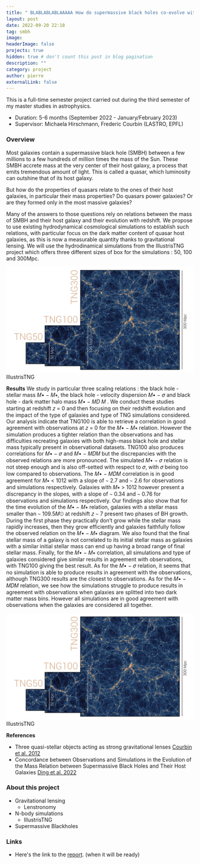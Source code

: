 ```yaml
---
title: " BLABLABLABLAAAAA How do supermassive black holes co-evolve with their host galaxy – the perspective of cosmological simulations"
layout: post
date: 2022-09-20 22:10
tag: smbh
image:
headerImage: false
projects: true
hidden: true # don't count this post in blog pagination
description: ""
category: project
author: pierre
externalLink: false
---
```


This is a full-time semester project carried out during the third semester of my master studies in astrophysics. 
* Duration: 5-6 months (September 2022 - January/February 2023)
* Supervisor: Michaela Hirschmann, Frederic Courbin (LASTRO, EPFL) 

### Overview

Most galaxies contain a supermassive black hole (SMBH) between a few millions to a few hundreds of million times the mass of the Sun. These SMBH accrete mass at the very center of their host galaxy, a process that emits tremendous amount of light. This is called a quasar, which luminosity can outshine that of its host galaxy. 

But how do the properties of quasars relate to the ones of their host galaxies, in particular their mass properties? Do quasars power galaxies? 
Or are they formed only in the most massive galaxies? 

Many of the answers to those questions rely on relations between the mass of SMBH and their host galaxy and their evolution with redshift. We propose to use existing hydrodynamical cosmological simulations to establish such relations, with particular focus on the dark matter content of quasar host galaxies, as this is now a measurable quantity thanks to gravitational lensing. We will use the hydrodinamical simulations from the IllustrisTNG project which offers three different sizes of box for the simulations : 50, 100 and 300Mpc. 

<img class="image" src="/assets/images/TNG_3boxes_DM_3840-min-2-2-2.png" alt="Alt Text">
<figcaption class="caption"> IllustrisTNG </figcaption>

**Results**
We study in particular three scaling relations : the black hole - stellar mass 𝑀• − 𝑀∗, the black hole - velocity dispersion 𝑀• − 𝜎 and black hole - dark matter halo mass 𝑀• − 𝑀𝐷 𝑀 . We conduct these studies starting at redshift 𝑧 = 0 and then focusing on their redshift evolution and the impact of the type of galaxies and type of TNG simulations considered. Our analysis indicate that TNG100 is able to retrieve a correlation in good agreement with observations at 𝑧 = 0 for the 𝑀• − 𝑀∗ relation. However the simulation produces a tighter relation than the observations and has difficulties recreating galaxies with both high-mass black hole and stellar mass typically present in observational datasets. TNG100 also produces correlations for 𝑀• − 𝜎 and 𝑀• − 𝑀𝐷𝑀 but the discrepancies with the observed relations are more pronounced. The simulated 𝑀• − 𝜎 relation is not steep enough and is also off-setted with respect to 𝜎, with 𝜎 being too low compared to observations. The 𝑀• − 𝑀𝐷𝑀 correlation is in good agreement for 𝑀∗ < 1012 with a slope of ∼ 2.7 and ∼ 2.6 for observations and simulations respectively. Galaxies with 𝑀∗ > 1012 however present a discrepancy in the slopes, with a slope of ∼ 0.34 and ∼ 0.76 for observations and simulations respectively. Our findings also show that for the time evolution of the 𝑀• − 𝑀∗ relation, galaxies with a stellar mass smaller than ∼ 109.5𝑀⊙ at redshift 𝑧 ∼ 7 present two phases of BH growth. During the first phase they practically don’t grow while the stellar mass rapidly increases, then they grow efficiently and galaxies faithfully follow the observed relation on the 𝑀• − 𝑀∗ diagram. We also found that the final stellar mass of a galaxy is not correlated to its initial stellar mass as galaxies with a similar initial stellar mass can end up having a broad range of final stellar mass. Finally, for the 𝑀• − 𝑀∗ correlation, all simulations and type of galaxies considered give similar results in agreement with observations, with TNG100 giving the best result. As for the 𝑀• − 𝜎 relation, it seems that no simulation is able to produce results in agreement with the observations, although TNG300 results are the closest to observations. As for the 𝑀• − 𝑀𝐷𝑀 relation, we see how the simulations struggle to produce results in agreement with observations when galaxies are splitted into two dark matter mass bins. However all simulations are in good agreement with observations when the galaxies are considered all together.

<img class="image" src="/assets/images/TNG_3boxes_DM_3840-min-2-2-2.png" alt="Alt Text">
<figcaption class="caption"> IllustrisTNG </figcaption>


**References**
* Three quasi-stellar objects acting as strong gravitational lenses [Courbin et al. 2012](https://arxiv.org/abs/1110.5514)
* Concordance between Observations and Simulations in the Evolution of the Mass Relation between Supermassive Black Holes and Their Host Galaxies [Ding et al. 2022](https://arxiv.org/abs/2205.04481)


### About this project
* Gravitational lensing
   * Lenstronomy
* N-body simulations
   * IllustrisTNG
* Supermassive Blackholes

### Links
* Here's the link to the [report](). (when it will be ready) 
